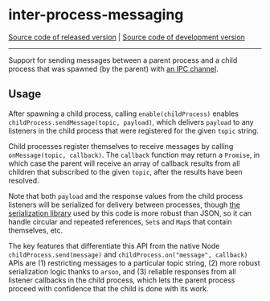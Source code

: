 # inter-process-messaging
[Source code of released version](https://github.com/meteor/meteor/tree/master/packages/inter-process-messaging) | [Source code of development version](https://github.com/meteor/meteor/tree/devel/packages/inter-process-messaging)
***

Support for sending messages between a parent process and a child process
that was spawned (by the parent) with [an IPC
channel](https://nodejs.org/api/child_process.html#child_process_options_stdio).

## Usage

After spawning a child process, calling `enable(childProcess)` enables
`childProcess.sendMessage(topic, payload)`, which delivers `payload` to
any listeners in the child process that were registered for the given
`topic` string.

Child processes register themselves to receive messages by calling
`onMessage(topic, callback)`. The `callback` function may return a
`Promise`, in which case the parent will receive an array of callback
results from all children that subscribed to the given `topic`, after the
results have been resolved.

Note that both `payload` and the response values from the child process
listeners will be serialized for delivery between processes, though [the
serialization library](https://www.npmjs.com/package/arson) used by this
code is more robust than JSON, so it can handle circular and repeated
references, `Set`s and `Map`s that contain themselves, etc.

The key features that differentiate this API from the native Node
`childProcess.send(message)` and `childProcess.on("message", callback)`
APIs are (1) restricting messages to a particular topic string, (2) more
robust serialization logic thanks to `arson`, and (3) reliable responses
from all listener callbacks in the child process, which lets the parent
process proceed with confidence that the child is done with its work.
